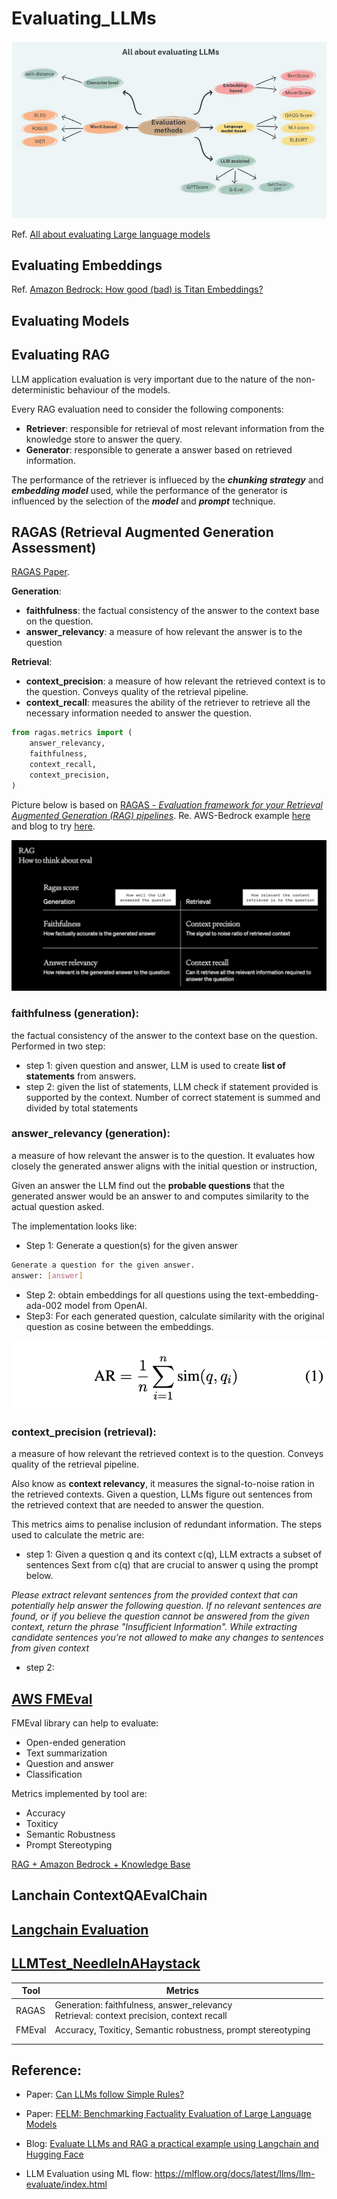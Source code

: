 # Evaluating_LLMs

![image-20231114103324871](./assets/image-20231114103324871.png)

Ref. [All about evaluating Large language models](https://explodinggradients.com/all-about-evaluating-large-language-models)



## Evaluating Embeddings

Ref. [Amazon Bedrock: How good (bad) is Titan Embeddings?](https://www.philschmid.de/amazon-titan-embeddings) 



## Evaluating Models



## Evaluating RAG

LLM application evaluation is very important due to the nature of the non-deterministic behaviour of the models.

Every RAG evaluation need to consider the following components:

- **Retriever**: responsible for retrieval of most relevant information from the knowledge store to answer the query. 
- **Generator**: responsible to generate a answer based on retrieved information.

The performance of the retriever is influeced by the ***chunking strategy*** and ***embedding model*** used, while the performance of the generator is influenced by the selection of the ***model*** and ***prompt*** technique.



## RAGAS (Retrieval Augmented Generation Assessment)

[RAGAS Paper](https://arxiv.org/pdf/2309.15217v1.pdf).

**Generation**:

- **faithfulness**:  the factual consistency of the answer to the context base on the question.
- **answer_relevancy**: a measure of how relevant the answer is to the question

**Retrieval**:

- **context_precision**: a measure of how relevant the retrieved context is to the question. Conveys quality of the retrieval pipeline.
- **context_recall**: measures the ability of the retriever to retrieve all the necessary information needed to answer the question.

```python
from ragas.metrics import (
    answer_relevancy,
    faithfulness,
    context_recall,
    context_precision,
)
```

Picture below is based on [RAGAS -   *Evaluation framework for your Retrieval Augmented Generation (RAG) pipelines*](https://github.com/explodinggradients/ragas). Re. AWS-Bedrock example [here](https://github.com/explodinggradients/ragas/blob/132d5cd10fd9c0856543a4da43fc43c6d7b57ec4/docs/howtos/customisations/aws-bedrock.ipynb) and blog to try [here](https://explodinggradients.com/evaluating-rag-pipelines-with-ragas-langsmith).

![image-20231114102045866](./assets/image-20231114102045866.png)



### **faithfulness** (generation):  

the factual consistency of the answer to the context base on the question. Performed in two step:

- step 1: given question and answer, LLM is used to create **list of statements** from answers. 
- step 2: given the list of statements, LLM check if statement provided is supported by the context. Number of correct statement is summed and divided by total statements

### **answer_relevancy** (generation): 

a measure of how relevant the answer is to the question. It evaluates how closely the generated answer aligns with the initial question or instruction,

Given an answer the LLM find out the **probable questions** that the generated answer would be an answer to and computes similarity to the actual question asked.

The implementation looks like:

- Step 1: Generate a question(s) for the given answer

```bash
Generate a question for the given answer.
answer: [answer]
```

- Step 2: obtain embeddings for all questions using the text-embedding-ada-002 model from OpenAI.
- Step3: For each generated question, calculate similarity with the original question as cosine between the embeddings.



![image-20231122092153476](./assets/image-20231122092153476.png)

### context_precision (retrieval):

a measure of how relevant the retrieved context is to the question. Conveys quality of the retrieval pipeline.

Also know as **context relevancy**, it measures the signal-to-noise ration in the retrieved contexts. Given a question, LLMs figure out sentences from the retrieved context that are needed to answer the question.

This metrics aims to penalise inclusion of redundant information. The steps used to calculate the metric are:

- step 1: Given a question q and its context c(q), LLM extracts a subset of sentences Sext from c(q) that are crucial to answer q using the prompt below.

*Please extract relevant sentences from the provided context that can potentially help answer the following question. If no relevant sentences are found, or if you believe the question cannot be answered from the given context, return the phrase "Insufficient Information". While extracting candidate sentences you’re not allowed to make any changes to sentences from given context*

- step 2: 



## **[AWS FMEval](https://github.com/aws/fmeval)**

FMEval library can help to evaluate:

-  Open-ended generation
- Text summarization
- Question and answer
- Classification

Metrics implemented by tool are:

- Accuracy
- Toxiticy
- Semantic Robustness
- Prompt Stereotyping

[RAG + Amazon Bedrock + Knowledge Base](https://github.com/aws-samples/bedrock-kb-rag-workshop)



## Lanchain ContextQAEvalChain



## [Langchain Evaluation](https://python.langchain.com/docs/guides/evaluation/)



## [LLMTest_NeedleInAHaystack](https://github.com/gkamradt/LLMTest_NeedleInAHaystack)







| Tool   | Metrics                                                      |      |
| ------ | ------------------------------------------------------------ | ---- |
| RAGAS  | Generation: faithfulness, answer_relevancy<br />Retrieval: context precision, context recall |      |
| FMEval | Accuracy, Toxiticy, Semantic robustness, prompt stereotyping |      |
|        |                                                              |      |
|        |                                                              |      |



## Reference:

- Paper: [Can LLMs follow Simple Rules?](https://arxiv.org/pdf/2311.04235.pdf)

- Paper: [FELM: Benchmarking Factuality Evaluation of Large Language Models](https://arxiv.org/pdf/2310.00741.pdf)

- Blog: [Evaluate LLMs and RAG a practical example using Langchain and Hugging Face](https://www.philschmid.de/evaluate-llm)

- LLM Evaluation using ML flow: https://mlflow.org/docs/latest/llms/llm-evaluate/index.html

  

